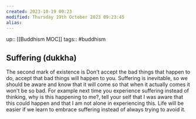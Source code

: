```yaml
---
created: 2023-10-19 09:23
modified: Thursday 19th October 2023 09:23:45
alias:
---
```

up::  [[Buddhism MOC]]
tags:: #buddhism

## Suffering (dukkha)
The second mark of existence is
Don't accept the bad things that happen to do, accept that bad things will happen to you.
Suffering is inevitable, so we should be aware and know that it will come so that when it actually comes it won't be so bad.
For example next time you experience suffering instead of thinking, why is this happening to me?, tell your self that I was aware that this could happen and that I am not alone in experiencing this.
Life will be easier if we learn to embrace suffering instead of always trying to avoid it.
